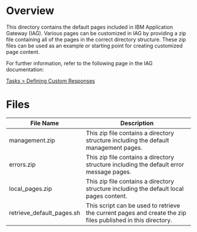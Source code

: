 # Overview

This directory contains the default pages included in IBM Application Gateway (IAG). Various pages can be customized in IAG by providing a zip file containing all of the pages in the correct directory structure. These zip files can be used as an example or starting point for creating customized page content.

For further information, refer to the following page in the IAG documentation:

[Tasks > Defining Custom Responses](https://iamdevportal.us-east.mybluemix.net/iag/tasks/custom-pages) 

# Files

|File Name|Description
|---------|-----------
| management.zip | This zip file contains a directory structure including the default management pages.
| errors.zip | This zip file contains a directory structure including the default error message pages.
| local_pages.zip | This zip file contains a directory structure including the default local pages content.
| retrieve\_default\_pages.sh | This script can be used to retrieve the current pages and create the zip files published in this directory.
